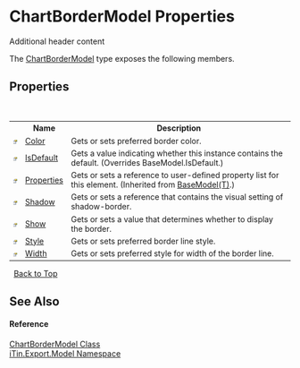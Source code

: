 # ChartBorderModel Properties
Additional header content 

The <a href="T_iTin_Export_Model_ChartBorderModel">ChartBorderModel</a> type exposes the following members.


## Properties
&nbsp;<table><tr><th></th><th>Name</th><th>Description</th></tr><tr><td>![Public property](media/pubproperty.gif "Public property")</td><td><a href="P_iTin_Export_Model_ChartBorderModel_Color">Color</a></td><td>
Gets or sets preferred border color.</td></tr><tr><td>![Public property](media/pubproperty.gif "Public property")</td><td><a href="P_iTin_Export_Model_ChartBorderModel_IsDefault">IsDefault</a></td><td>
Gets a value indicating whether this instance contains the default.
 (Overrides BaseModel.IsDefault.)</td></tr><tr><td>![Public property](media/pubproperty.gif "Public property")</td><td><a href="P_iTin_Export_Model_BaseModel_1_Properties">Properties</a></td><td>
Gets or sets a reference to user-defined property list for this element.
 (Inherited from <a href="T_iTin_Export_Model_BaseModel_1">BaseModel(T)</a>.)</td></tr><tr><td>![Public property](media/pubproperty.gif "Public property")</td><td><a href="P_iTin_Export_Model_ChartBorderModel_Shadow">Shadow</a></td><td>
Gets or sets a reference that contains the visual setting of shadow-border.</td></tr><tr><td>![Public property](media/pubproperty.gif "Public property")</td><td><a href="P_iTin_Export_Model_ChartBorderModel_Show">Show</a></td><td>
Gets or sets a value that determines whether to display the border.</td></tr><tr><td>![Public property](media/pubproperty.gif "Public property")</td><td><a href="P_iTin_Export_Model_ChartBorderModel_Style">Style</a></td><td>
Gets or sets preferred border line style.</td></tr><tr><td>![Public property](media/pubproperty.gif "Public property")</td><td><a href="P_iTin_Export_Model_ChartBorderModel_Width">Width</a></td><td>
Gets or sets preferred style for width of the border line.</td></tr></table>&nbsp;
<a href="#chartbordermodel-properties">Back to Top</a>

## See Also


#### Reference
<a href="T_iTin_Export_Model_ChartBorderModel">ChartBorderModel Class</a><br /><a href="N_iTin_Export_Model">iTin.Export.Model Namespace</a><br />